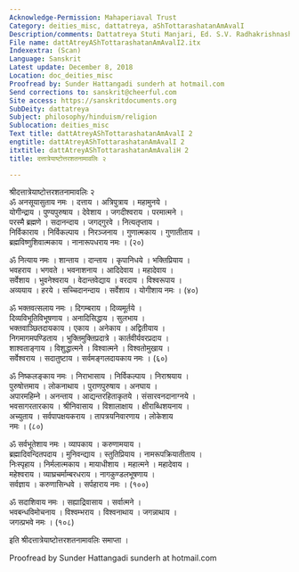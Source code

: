 ```yaml
---
Acknowledge-Permission: Mahaperiaval Trust
Category: deities_misc, dattatreya, aShTottarashatanAmAvalI
Description/comments: Dattatreya Stuti Manjari, Ed. S.V. Radhakrishnashastri
File name: dattAtreyAShTottarashatanAmAvalI2.itx
Indexextra: (Scan)
Language: Sanskrit
Latest update: December 8, 2018
Location: doc_deities_misc
Proofread by: Sunder Hattangadi sunderh at hotmail.com
Send corrections to: sanskrit@cheerful.com
Site access: https://sanskritdocuments.org
SubDeity: dattatreya
Subject: philosophy/hinduism/religion
Sublocation: deities_misc
Text title: dattAtreyAShTottarashatanAmAvalI 2
engtitle: dattAtreyAShTottarashatanAmAvalI 2
itxtitle: dattAtreyAShTottarashatanAmAvaliH 2
title: दत्तात्रेयाष्टोत्तरशतनामावलिः २

---
```

  
 श्रीदत्तात्रेयाष्टोत्तरशतनामावलिः २   
ॐ अनसूयासुताय नमः । दत्ताय । अत्रिपुत्राय । महामुनये ।  
योगीन्द्राय । पुण्यपुरुषाय । देवेशाय । जगदीश्वराय । परमात्मने ।  
परस्मै ब्रह्मणे । सदानन्दाय । जगद्गुरवे । नित्यतृप्ताय ।  
निर्विकाराय । निर्विकल्पाय । निरञ्जनाय । गुणात्मकाय । गुणातीताय ।  
ब्रह्मविष्णुशिवात्मकाय । नानारूपधराय नमः । (२०)  
  
ॐ नित्याय नमः । शान्ताय । दान्ताय । कृपानिधये । भक्तिप्रियाय ।  
भवहराय । भगवते । भवनाशनाय । आदिदेवाय । महादेवाय ।  
सर्वेशाय । भुवनेश्वराय । वेदान्तवेद्याय । वरदाय । विश्वरूपाय ।  
अव्ययाय । हरये । सच्चिदानन्दाय । सर्वेशाय । योगीशाय नमः । (४०)  
  
ॐ भक्तवत्सलाय नमः । दिगम्बराय । दिव्यमूर्तये ।  
दिव्यविभूतिविभूषणाय । अनादिसिद्धाय । सुलभाय ।  
भक्तवाञ्छितदायकाय । एकाय । अनेकाय । अद्वितीयाय ।  
निगमागमपण्डिताय । भुक्तिमुक्तिप्रदात्रे । कार्तवीर्यवरप्रदाय ।  
शाश्वताङ्गाय । विशुद्धात्मने । विश्वात्मने । विश्वतोमुखाय ।  
सर्वेश्वराय । सदातुष्टाय । सर्वमङ्गलदायकाय नमः । (६०)  
  
ॐ निष्कलङ्काय नमः । निराभासाय । निर्विकल्पाय । निराश्रयाय ।  
पुरुषोत्तमाय । लोकनाथाय । पुराणपुरुषाय । अनघाय ।  
अपारमहिम्ने । अनन्ताय । आद्यन्तरहिताकृतये । संसारवनदानाग्नये ।  
भवसागरतारकाय । श्रीनिवासाय । विशालाक्षाय । क्षीराब्धिशयनाय ।  
अच्युताय । सर्वपापक्षयकराय । तापत्रयनिवारणाय । लोकेशाय  
नमः । (८०)  
  
ॐ सर्वभूतेशाय नमः । व्यापकाय । करुणामयाय ।  
ब्रह्मादिवन्दितपदाय । मुनिवन्द्याय । स्तुतिप्रियाय । नामरूपक्रियातीताय ।  
निःस्पृहाय । निर्मलात्मकाय । मायाधीशाय । महात्मने । महादेवाय ।  
महेश्वराय । व्याघ्रचर्माम्बरधराय । नागकुण्डलभूषणाय ।  
सर्वज्ञाय । करुणासिन्धवे । सर्पहाराय नमः । (१००)  
  
ॐ सदाशिवाय नमः । सह्याद्रिवासाय । सर्वात्मने ।  
भवबन्धविमोचनाय । विश्वम्भराय । विश्वनाथाय । जगन्नाथाय ।  
जगत्प्रभवे नमः । (१०८)  
  
इति श्रीदत्तात्रेयाष्टोत्तरशतनामावलिः समाप्ता ।  
  
Proofread by Sunder Hattangadi sunderh at hotmail.com  
  
